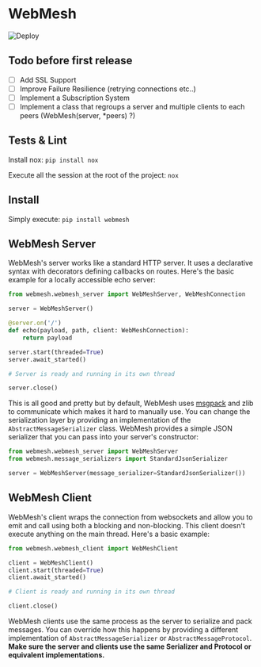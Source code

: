 # WebMesh
![Deploy](https://github.com/binarskugga/webmesh/actions/workflows/python-publish.yml/badge.svg)

## Todo before first release
- [ ] Add SSL Support
- [ ] Improve Failure Resilience (retrying connections etc..)
- [ ] Implement a Subscription System
- [ ] Implement a class that regroups a server and multiple clients to each peers (WebMesh(server, *peers) ?)

## Tests & Lint
Install nox: `pip install nox`

Execute all the session at the root of the project: `nox`

## Install

Simply execute: `pip install webmesh`


## WebMesh Server
WebMesh's server works like a standard HTTP server. It uses a declarative syntax with decorators defining callbacks on routes. Here's the basic example for a locally accessible echo server:

```python
from webmesh.webmesh_server import WebMeshServer, WebMeshConnection

server = WebMeshServer()

@server.on('/')
def echo(payload, path, client: WebMeshConnection):
    return payload

server.start(threaded=True)
server.await_started()

# Server is ready and running in its own thread

server.close()
```

This is all good and pretty but by default, WebMesh uses [msgpack](https://github.com/msgpack/msgpack-python) and zlib to communicate which makes it hard to manually use. You can change the serialization layer by providing an implementation of the `AbstractMessageSerializer` class. WebMesh provides a simple JSON serializer that you can pass into your server's constructor:

```python
from webmesh.webmesh_server import WebMeshServer
from webmesh.message_serializers import StandardJsonSerializer

server = WebMeshServer(message_serializer=StandardJsonSerializer())
```

## WebMesh Client
WebMesh's client wraps the connection from websockets and allow you to emit and call using both a blocking and non-blocking. This client doesn't execute anything on the main thread. Here's a basic example:

```python
from webmesh.webmesh_client import WebMeshClient

client = WebMeshClient()
client.start(threaded=True)
client.await_started()

# Client is ready and running in its own thread

client.close()
```

WebMesh clients use the same process as the server to serialize and pack messages. You can override how this happens by providing a different implementation of `AbstractMessageSerializer` or `AbstractMessageProtocol`. **Make sure the server and clients use the same Serializer and Protocol or equivalent implementations.**
